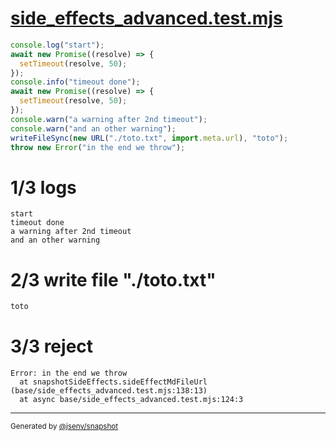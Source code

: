 # [side_effects_advanced.test.mjs](../side_effects_advanced.test.mjs)

```js
console.log("start");
await new Promise((resolve) => {
  setTimeout(resolve, 50);
});
console.info("timeout done");
await new Promise((resolve) => {
  setTimeout(resolve, 50);
});
console.warn("a warning after 2nd timeout");
console.warn("and an other warning");
writeFileSync(new URL("./toto.txt", import.meta.url), "toto");
throw new Error("in the end we throw");
```

# 1/3 logs

```console
start
timeout done
a warning after 2nd timeout
and an other warning
```

# 2/3 write file "./toto.txt"

```txt
toto
```

# 3/3 reject

```console
Error: in the end we throw
  at snapshotSideEffects.sideEffectMdFileUrl (base/side_effects_advanced.test.mjs:138:13)
  at async base/side_effects_advanced.test.mjs:124:3
```

---

<sub>
  Generated by <a href="https://github.com/jsenv/core/tree/main/packages/independent/snapshot">@jsenv/snapshot</a>
</sub>
